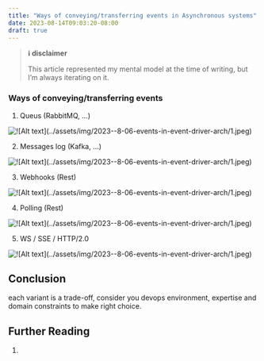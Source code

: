 ```yaml
---
title: "Ways of conveying/transferring events in Asynchronous systems"
date: 2023-08-14T09:03:20-08:00
draft: true
---
```


> **ℹ️ disclaimer**
>
> This article represented my mental model at the time of writing, but I’m always iterating on it.

### Ways of conveying/transferring events

1. Queus (RabbitMQ, ...)

![!\[Alt text\](../assets/img/2023--8-06-events-in-event-driver-arch/1.jpeg)](/2/1.jpeg)


2. Messages log (Kafka, ...)

![!\[Alt text\](../assets/img/2023--8-06-events-in-event-driver-arch/1.jpeg)](/2/2.jpeg)

3. Webhooks (Rest)

![!\[Alt text\](../assets/img/2023--8-06-events-in-event-driver-arch/1.jpeg)](/2/3.jpeg)


4. Polling (Rest)

![!\[Alt text\](../assets/img/2023--8-06-events-in-event-driver-arch/1.jpeg)](/2/4.jpeg)


5. WS / SSE / HTTP/2.0

![!\[Alt text\](../assets/img/2023--8-06-events-in-event-driver-arch/1.jpeg)](/2/5.jpeg)


## Conclusion
each variant is a trade-off, consider you devops environment, expertise and domain constraints to make right choice. 


## Further Reading
1. 
